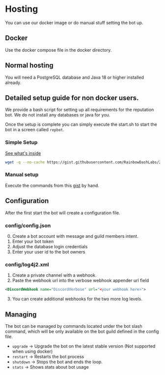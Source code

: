 # Hosting
You can use our docker image or do manual stuff setting the bot up.

## Docker

Use the docker compose file in the docker directory.

## Normal hosting

You will need a PostgreSQL database and Java 18 or higher installed already.

## Detailed setup guide for non docker users.
We provide a bash script for setting up all requirements for the reputation bot.
We do not install any databases or java for you.

Once the setup is complete you can simply execute the start.sh to start the bot in a screen called `repbot`.

### Simple Setup
[See what's inside](https://gist.github.com/RainbowDashLabs/20d7ad959b524056a406aeb6ee53b4e2)


```sh
wget -q --no-cache https://gist.githubusercontent.com/RainbowDashLabs/20d7ad959b524056a406aeb6ee53b4e2/raw/setup.sh && chmod +x setup.sh && ./setup.sh 
```

### Manual setup
Execute the commands from this [gist](https://gist.github.com/RainbowDashLabs/20d7ad959b524056a406aeb6ee53b4e2) by hand.

## Configuration
After the first start the bot will create a configuration file.

### config/config.json
0. Create a bot account with message and guild members intent.
1. Enter your bot token
2. Adjust the database login credentials
3. Enter your user id to the bot owners

### config/log4j2.xml
1. Create a private channel with a webhook.
2. Paste the webhook url into the verbose webhook appender url field

```xml
<DiscordWebhook name="DiscordVerbose" url="<your webhook here>">
```

3. You can create additional webhooks for the two more log levels.

## Managing

The bot can be managed by commands located under the bot slash command, which will be only available on the bot 
guild defined in the config file.

- `upgrade` -> Upgrade the bot on the latest stable version (Not supported when using docker)
- `restart` -> Restarts the bot process
- `shutdown` -> Stops the bot and ends the loop.
- `stats` -> Shows stats about bot usage
